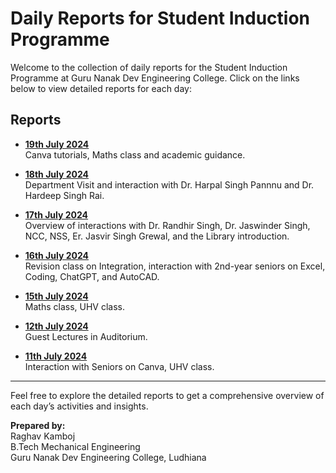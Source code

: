 # Daily Reports for Student Induction Programme

Welcome to the collection of daily reports for the Student Induction Programme at Guru Nanak Dev Engineering College. Click on the links below to view detailed reports for each day:

## Reports
- **[19th July 2024](https://raghav-kamboj.github.io/GNDEC-SIP-19.07.24.github.io/)**  
  Canva tutorials, Maths class and academic guidance.
  
- **[18th July 2024](https://raghav-kamboj.github.io/GNDEC-SIP-18.07.24.github.io/)**  
  Department Visit and interaction with Dr. Harpal Singh Pannnu and Dr. Hardeep Singh Rai.

- **[17th July 2024](https://raghav-kamboj.github.io/GNDEC-SIP-17.07.24.github.io/)**  
  Overview of interactions with Dr. Randhir Singh, Dr. Jaswinder Singh, NCC, NSS, Er. Jasvir Singh Grewal, and the Library introduction.

- **[16th July 2024](https://raghav-kamboj.github.io/GNDEC-SIP-16.07.24.github.io/)**  
  Revision class on Integration, interaction with 2nd-year seniors on Excel, Coding, ChatGPT, and AutoCAD.

- **[15th July 2024](https://raghav-kamboj.github.io/GNDEC-SIP-15.07.24.github.io/)**  
  Maths class, UHV class.

- **[12th July 2024](https://raghav-kamboj.github.io/GNDEC-SIP-12.07.24.github.io/)**  
  Guest Lectures in Auditorium.

- **[11th July 2024](https://raghav-kamboj.github.io/GNDEC-SIP-11.07.24.github.io/)**  
  Interaction with Seniors on Canva, UHV class.
---

Feel free to explore the detailed reports to get a comprehensive overview of each day’s activities and insights.

**Prepared by:**  
Raghav Kamboj  
B.Tech Mechanical Engineering  
Guru Nanak Dev Engineering College, Ludhiana
